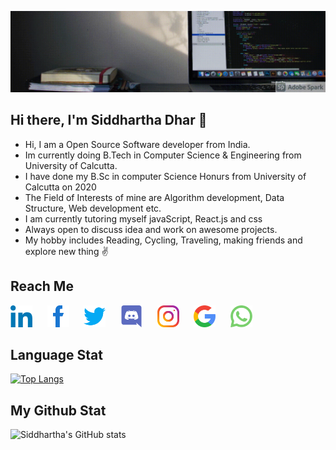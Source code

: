 <img src="https://github.com/Siddhartha-Dhar/Siddhartha-Dhar/blob/main/Resource_Logo/Cover.gif" alt="Header_gif"></img>

## Hi there, I'm Siddhartha Dhar :wave:
- Hi, I am a Open Source Software developer from India.
- Im currently doing B.Tech in Computer Science & Engineering from University of Calcutta.
- I have done my B.Sc in computer Science Honurs from University of Calcutta on 2020
- The Field of Interests of mine are Algorithm development, Data Structure, Web development etc.
- I am currently tutoring myself javaScript, React.js and css
- Always open to discuss idea and work on awesome projects.
- My hobby includes Reading, Cycling, Traveling, making friends and explore new thing :v:

## Reach Me

<a href="https://www.linkedin.com/in/siddcode99/" target="_blank">
<img src="Resource_Logo/linkedin.png", height="35" width="auto" alt="Linked_In"></img></a>
&nbsp;&nbsp;&nbsp;&nbsp;

<a href="https://www.facebook.com/siddhartha.dhar.754/" target="_blank">
<img src="Resource_Logo/facebook.png" height="35" width="auto" alt="Facebook"></img></a>
&nbsp;&nbsp;&nbsp;&nbsp;

<a href="https://twitter.com/sidd21thebuddha" target="_blank">
<img src="Resource_Logo/twitter.png" height="35" width="auto" alt="Twitter"></img></a>
&nbsp;&nbsp;&nbsp;&nbsp;

<a href="https://discord.com/users/791689205264547860" target="_blank">
<img src="Resource_Logo/discord.png" height="35" width="auto" alt="Discord"></img></a>
&nbsp;&nbsp;&nbsp;&nbsp;

<a href="https://www.instagram.com/siddhartha.dhar/" target="_blank">
<img src="Resource_Logo/instagram.png" height="35" width="auto" alt="Instagram"></img></a>
&nbsp;&nbsp;&nbsp;&nbsp;

<a href="mailto:siddharthadhar1999@gmail.com" target="_blank">
<img src="Resource_Logo/mail.png" height="35" width="auto" alt="Email"></img></a>
&nbsp;&nbsp;&nbsp;&nbsp;

<a href="https://wa.me/+919836257946" target="_blank">
<img src="Resource_Logo/whatsapp.png" height="35" width="auto" alt="Whatsapp"></img></a>

## Language Stat
[![Top Langs](https://github-readme-stats.vercel.app/api/top-langs/?username=Siddhartha-Dhar&layout=compact&theme=radical)](https://github.com/Siddhartha-Dhar/github-readme-stats)

## My Github Stat
![Siddhartha's GitHub stats](https://github-readme-stats.vercel.app/api?username=Siddhartha-Dhar&theme=radical)

<!---
Siddhartha1999/Siddhartha1999 is a ✨ special ✨ repository because its `README.md` (this file) appears on your GitHub profile.
You can click the Preview link to take a look at your changes.
--->
